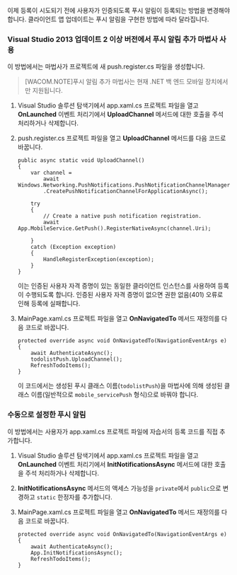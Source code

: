 이제 등록이 시도되기 전에 사용자가 인증되도록 푸시 알림이 등록되는 방법을 변경해야 합니다. 클라이언트 앱 업데이트는 푸시 알림을 구현한 방법에 따라 달라집니다.

### Visual Studio 2013 업데이트 2 이상 버전에서 푸시 알림 추가 마법사 사용

이 방법에서는 마법사가 프로젝트에 새 push.register.cs 파일을 생성합니다.

> [WACOM.NOTE]푸시 알림 추가 마법사는 현재 .NET 백 엔드 모바일 장치에서만 지원됩니다.

1.  Visual Studio 솔루션 탐색기에서 app.xaml.cs 프로젝트 파일을 열고 **OnLaunched** 이벤트 처리기에서 **UploadChannel** 메서드에 대한 호출을 주석 처리하거나 삭제합니다.

2.  push.register.cs 프로젝트 파일을 열고 **UploadChannel** 메서드를 다음 코드로 바꿉니다.

        public async static void UploadChannel()
        {
            var channel = 
                await Windows.Networking.PushNotifications.PushNotificationChannelManager
                .CreatePushNotificationChannelForApplicationAsync();

            try
            {
                // Create a native push notification registration.
                await App.MobileService.GetPush().RegisterNativeAsync(channel.Uri);             

            }
            catch (Exception exception)
            {
                HandleRegisterException(exception);
            }
        }

    이는 인증된 사용자 자격 증명이 있는 동일한 클라이언트 인스턴스를 사용하여 등록이 수행되도록 합니다. 인증된 사용자 자격 증명이 없으면 권한 없음(401) 오류로 인해 등록에 실패합니다.

3.  MainPage.xaml.cs 프로젝트 파일을 열고 **OnNavigatedTo** 메서드 재정의를 다음 코드로 바꿉니다.

        protected override async void OnNavigatedTo(NavigationEventArgs e)
        {
            await AuthenticateAsync();            
            todolistPush.UploadChannel();
            RefreshTodoItems();
        }

    이 코드에서는 생성된 푸시 클래스 이름(`todolistPush`)을 마법사에 의해 생성된 클래스 이름(일반적으로 `mobile_servicePush` 형식)으로 바꿔야 합니다.

### 수동으로 설정한 푸시 알림

이 방법에서는 사용자가 app.xaml.cs 프로젝트 파일에 자습서의 등록 코드를 직접 추가합니다.

1.  Visual Studio 솔루션 탐색기에서 app.xaml.cs 프로젝트 파일을 열고 **OnLaunched** 이벤트 처리기에서 **InitNotificationsAsync** 메서드에 대한 호출을 주석 처리하거나 삭제합니다.

2.  **InitNotificationsAsync** 메서드의 액세스 가능성을 `private`에서 `public`으로 변경하고 `static` 한정자를 추가합니다.

3.  MainPage.xaml.cs 프로젝트 파일을 열고 **OnNavigatedTo** 메서드 재정의를 다음 코드로 바꿉니다.

        protected override async void OnNavigatedTo(NavigationEventArgs e)
        {
            await AuthenticateAsync();            
            App.InitNotificationsAsync();
            RefreshTodoItems();
        }


